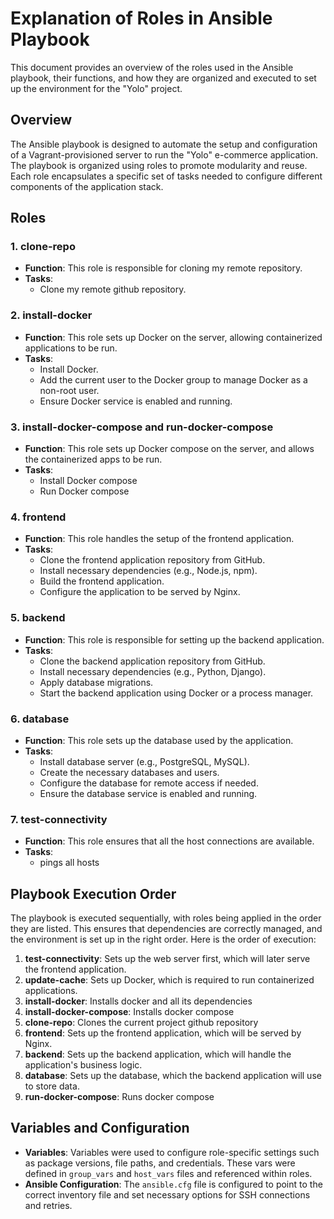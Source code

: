 # Explanation of Roles in Ansible Playbook

This document provides an overview of the roles used in the Ansible playbook, their functions, and how they are organized and executed to set up the environment for the "Yolo" project.

## Overview

The Ansible playbook is designed to automate the setup and configuration of a Vagrant-provisioned server to run the "Yolo" e-commerce application. The playbook is organized using roles to promote modularity and reuse. Each role encapsulates a specific set of tasks needed to configure different components of the application stack.

## Roles

### 1. clone-repo

- **Function**: This role is responsible for cloning my remote repository.
- **Tasks**:
  - Clone my remote github repository.

### 2. install-docker

- **Function**: This role sets up Docker on the server, allowing containerized applications to be run.
- **Tasks**:
  - Install Docker.
  - Add the current user to the Docker group to manage Docker as a non-root user.
  - Ensure Docker service is enabled and running.

### 3. install-docker-compose and run-docker-compose

- **Function**: This role sets up Docker compose on the server, and allows the containerized apps to be run.
- **Tasks**:
  - Install Docker compose
  - Run Docker compose

### 4. frontend

- **Function**: This role handles the setup of the frontend application.
- **Tasks**:
  - Clone the frontend application repository from GitHub.
  - Install necessary dependencies (e.g., Node.js, npm).
  - Build the frontend application.
  - Configure the application to be served by Nginx.

### 5. backend

- **Function**: This role is responsible for setting up the backend application.
- **Tasks**:
  - Clone the backend application repository from GitHub.
  - Install necessary dependencies (e.g., Python, Django).
  - Apply database migrations.
  - Start the backend application using Docker or a process manager.

### 6. database

- **Function**: This role sets up the database used by the application.
- **Tasks**:
  - Install database server (e.g., PostgreSQL, MySQL).
  - Create the necessary databases and users.
  - Configure the database for remote access if needed.
  - Ensure the database service is enabled and running.

### 7. test-connectivity

- **Function**: This role ensures that all the host connections are available.
- **Tasks**:
  - pings all hosts

## Playbook Execution Order

The playbook is executed sequentially, with roles being applied in the order they are listed. This ensures that dependencies are correctly managed, and the environment is set up in the right order. Here is the order of execution:

1. **test-connectivity**: Sets up the web server first, which will later serve the frontend application.
2. **update-cache**: Sets up Docker, which is required to run containerized applications.
3. **install-docker**: Installs docker and all its dependencies
4. **install-docker-compose**: Installs docker compose 
5. **clone-repo**: Clones the current project github repository
6. **frontend**: Sets up the frontend application, which will be served by Nginx.
7. **backend**: Sets up the backend application, which will handle the application's business logic.
8. **database**: Sets up the database, which the backend application will use to store data.
9. **run-docker-compose**: Runs docker compose


## Variables and Configuration

- **Variables**: Variables were used to configure role-specific settings such as package versions, file paths, and credentials. These vars were defined in `group_vars` and `host_vars` files and referenced within roles.
- **Ansible Configuration**: The `ansible.cfg` file is configured to point to the correct inventory file and set necessary options for SSH connections and retries.

